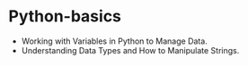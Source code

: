 # Python-basics
- Working with Variables in Python to Manage Data.
- Understanding Data Types and How to Manipulate Strings.